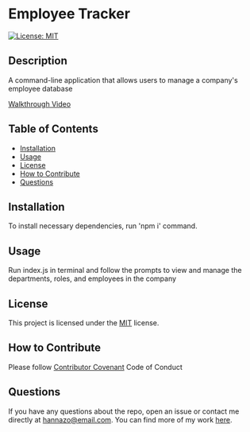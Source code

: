 # Employee Tracker

[![License: MIT](https://img.shields.io/badge/License-MIT-yellow.svg)](https://opensource.org/licenses/MIT)
  
## Description
  
A command-line application that allows users to manage a company's employee database

[Walkthrough Video](https://drive.google.com/file/d/1jaxzIpW1yUthwVXnDvOMoz24hj3Sv88J/view)
  
## Table of Contents

- [Installation](#installation)
- [Usage](#usage)
- [License](#license)
- [How to Contribute](#how-to-contribute)
- [Questions](#questions)
  
## Installation
  
To install necessary dependencies, run 'npm i' command.
  
## Usage
  
Run index.js in terminal and follow the prompts to view and manage the departments, roles, and employees in the company
  
## License
    
This project is licensed under the [MIT](https://opensource.org/licenses/MIT) license.
  
## How to Contribute
  
Please follow [Contributor Covenant](https://www.contributor-covenant.org/) Code of Conduct
  
## Questions
  
If you have any questions about the repo, open an issue or contact me directly at hannazo@email.com. You can find more of my work [here](https://github.com/hannazo).

